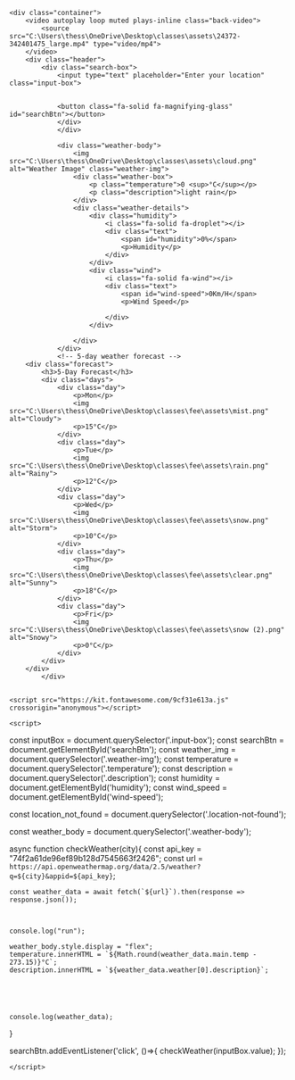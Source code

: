 <!DOCTYPE html>
<html lang="en">
<head>
    <meta charset="UTF-8">
    <meta http-equiv="X-UA-Compatible" content="IE=edge">
    <meta name="viewport" content="width=device-width, initial-scale=1.0">
    <title>Weather forecast app</title>
    <link rel="stylesheet" href="C:\Users\thess\OneDrive\Desktop\classes\fee\projectsyle.css">
</head>
<body>
    
    <div class="container">
        <video autoplay loop muted plays-inline class="back-video">
            <source src="C:\Users\thess\OneDrive\Desktop\classes\assets\24372-342401475_large.mp4" type="video/mp4">
        </video>
        <div class="header">
            <div class="search-box">
                <input type="text" placeholder="Enter your location" class="input-box">


                <button class="fa-solid fa-magnifying-glass" id="searchBtn"></button>
                </div>
                </div>
          
                <div class="weather-body">
                    <img src="C:\Users\thess\OneDrive\Desktop\classes\assets\cloud.png" alt="Weather Image" class="weather-img">
                    <div class="weather-box">
                        <p class="temperature">0 <sup>°C</sup></p>
                        <p class="description">light rain</p>
                    </div>
                    <div class="weather-details">
                        <div class="humidity">
                            <i class="fa-solid fa-droplet"></i>
                            <div class="text">
                                <span id="humidity">0%</span>
                                <p>Humidity</p>
                            </div>
                        </div>
                        <div class="wind">
                            <i class="fa-solid fa-wind"></i>
                            <div class="text">
                                <span id="wind-speed">0Km/H</span>
                                <p>Wind Speed</p>
                                
                            </div>
                        </div>
                      
                    </div>
                </div>
                <!-- 5-day weather forecast -->
        <div class="forecast">
            <h3>5-Day Forecast</h3>
            <div class="days">
                <div class="day">
                    <p>Mon</p>
                    <img src="C:\Users\thess\OneDrive\Desktop\classes\fee\assets\mist.png" alt="Cloudy">
                    <p>15°C</p>
                </div>
                <div class="day">
                    <p>Tue</p>
                    <img src="C:\Users\thess\OneDrive\Desktop\classes\fee\assets\rain.png" alt="Rainy">
                    <p>12°C</p>
                </div>
                <div class="day">
                    <p>Wed</p>
                    <img src="C:\Users\thess\OneDrive\Desktop\classes\fee\assets\snow.png" alt="Storm">
                    <p>10°C</p>
                </div>
                <div class="day">
                    <p>Thu</p>
                    <img src="C:\Users\thess\OneDrive\Desktop\classes\fee\assets\clear.png" alt="Sunny">
                    <p>18°C</p>
                </div>
                <div class="day">
                    <p>Fri</p>
                    <img src="C:\Users\thess\OneDrive\Desktop\classes\fee\assets\snow (2).png" alt="Snowy">
                    <p>0°C</p>
                </div>
            </div>
        </div>
            </div>
                
   
    <script src="https://kit.fontawesome.com/9cf31e613a.js" crossorigin="anonymous"></script>

    <script>
const inputBox = document.querySelector('.input-box');
const searchBtn = document.getElementById('searchBtn');
const weather_img = document.querySelector('.weather-img');
const temperature = document.querySelector('.temperature');
const description = document.querySelector('.description');
const humidity = document.getElementById('humidity');
const wind_speed = document.getElementById('wind-speed');

const location_not_found = document.querySelector('.location-not-found');

const weather_body = document.querySelector('.weather-body');


async function checkWeather(city){
    const api_key = "74f2a61de96ef89b128d7545663f2426";
    const url = `https://api.openweathermap.org/data/2.5/weather?q=${city}&appid=${api_key}`;

    const weather_data = await fetch(`${url}`).then(response => response.json());



    console.log("run");
    
    weather_body.style.display = "flex";
    temperature.innerHTML = `${Math.round(weather_data.main.temp - 273.15)}°C`;
    description.innerHTML = `${weather_data.weather[0].description}`;





    console.log(weather_data);
}


searchBtn.addEventListener('click', ()=>{
    checkWeather(inputBox.value);
});


    </script>
</body>
</html>


